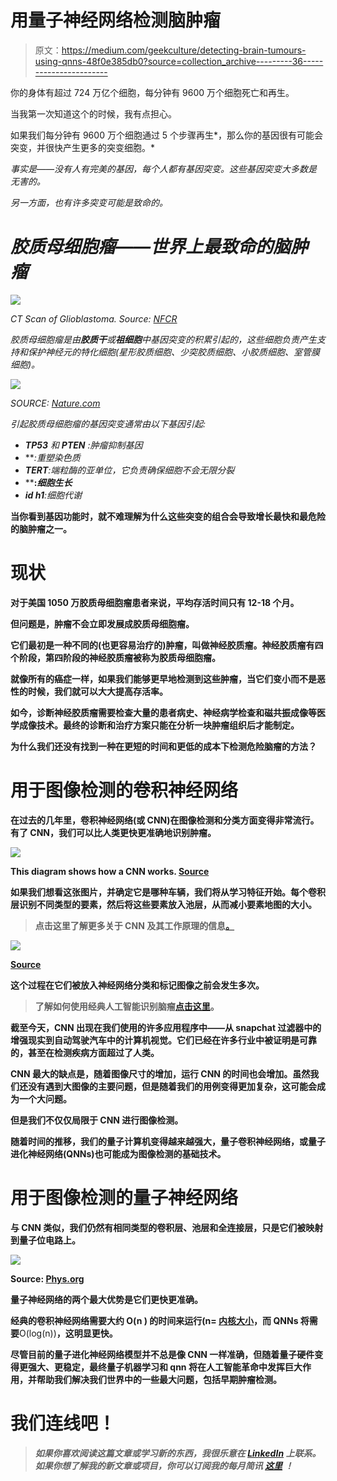 # 用量子神经网络检测脑肿瘤

> 原文：<https://medium.com/geekculture/detecting-brain-tumours-using-qnns-48f0e385db0?source=collection_archive---------36----------------------->

你的身体有超过 724 万亿个细胞，每分钟有 9600 万个细胞死亡和再生。

当我第一次知道这个的时候，我有点担心。

如果我们每分钟有 9600 万个细胞通过 5 个步骤再生*，那么你的基因很有可能会突变，并很快产生更多的突变细胞。*

*事实是——没有人有完美的基因，每个人都有基因突变。这些基因突变大多数是无害的。*

*另一方面，也有许多突变可能是致命的。*

# *胶质母细胞瘤——世界上最致命的脑肿瘤*

*![](img/2ccdc63f655c87a8464ab9549cbd5871.png)*

*CT Scan of Glioblastoma. Source: [NFCR](https://www.nfcr.org/blog/origin-cells-of-glioblastoma-may-have-been-identified/)*

*胶质母细胞瘤是由**胶质干**或**祖细胞**中基因突变的积累引起的，这些细胞负责产生支持和保护神经元的特化细胞(星形胶质细胞、少突胶质细胞、小胶质细胞、室管膜细胞)。*

*![](img/46f4d68b9703b886c9be376b45d115f2.png)*

*SOURCE: [Nature.com](https://www.google.com/url?sa=i&url=https%3A%2F%2Fwww.nature.com%2Farticles%2Fcddis2017504&psig=AOvVaw3xbiptY-MLVWrhcF1eWIN8&ust=1621959179949000&source=images&cd=vfe&ved=0CAIQjRxqFwoTCKCEivja4vACFQAAAAAdAAAAABAH)*

*引起胶质母细胞瘤的基因突变通常由以下基因引起:*

*   ****TP53*** 和 ***PTEN*** :肿瘤抑制基因*
*   ***:*重塑染色质**
*   *****TERT****:*端粒酶的亚单位，它负责确保细胞不会无限分裂**
*   ****:*细胞生长***
*   *****id h1****:*细胞代谢**

**当你看到基因功能时，就不难理解为什么这些突变的组合会导致增长最快和最危险的脑肿瘤之一。**

# **现状**

**对于美国 1050 万胶质母细胞瘤患者来说，平均存活时间只有 12-18 个月。**

**但问题是，肿瘤不会立即发展成胶质母细胞瘤。**

**它们最初是一种不同的(也更容易治疗的)肿瘤，叫做神经胶质瘤。神经胶质瘤有四个阶段，第四阶段的神经胶质瘤被称为胶质母细胞瘤。**

**就像所有的癌症一样，如果我们能够更早地检测到这些肿瘤，当它们变小而不是恶性的时候，我们就可以大大提高存活率。**

**如今，诊断神经胶质瘤需要检查大量的患者病史、神经病学检查和磁共振成像等医学成像技术。最终的诊断和治疗方案只能在分析一块肿瘤组织后才能制定。**

**为什么我们还没有找到一种在更短的时间和更低的成本下检测危险脑瘤的方法？**

# **用于图像检测的卷积神经网络**

**在过去的几年里，卷积神经网络(或 CNN)在图像检测和分类方面变得非常流行。有了 CNN，我们可以比人类更快更准确地识别肿瘤。**

**![](img/baceb0339ca5600bf904f7346a67660c.png)**

**This diagram shows how a CNN works. [Source](https://towardsdatascience.com/a-comprehensive-guide-to-convolutional-neural-networks-the-eli5-way-3bd2b1164a53)**

**如果我们想看这张图片，并确定它是哪种车辆，我们将从学习特征开始。每个卷积层识别不同类型的要素，然后将这些要素放入池层，从而减小要素地图的大小。**

> **点击这里了解更多关于 CNN 及其工作原理的信息[。](https://machinelearningmastery.com/convolutional-layers-for-deep-learning-neural-networks/)**

**![](img/6173711832db1065ef8876b9b822df2d.png)**

**[Source](https://bdtechtalks.com/2020/01/06/convolutional-neural-networks-cnn-convnets/)**

**这个过程在它们被放入神经网络分类和标记图像之前会发生多次。**

> **了解如何使用经典人工智能识别脑瘤[点击这里](https://ai.plainenglish.io/detecting-brain-tumors-from-mri-scans-using-a-cnn-ae3c2913bde7)。**

**截至今天，CNN 出现在我们使用的许多应用程序中——从 snapchat 过滤器中的增强现实到自动驾驶汽车中的计算机视觉。它们已经在许多行业中被证明是可靠的，甚至在检测疾病方面超过了人类。**

**CNN 最大的缺点是，随着图像尺寸的增加，运行 CNN 的时间也会增加。虽然我们还没有遇到大图像的主要问题，但是随着我们的用例变得更加复杂，这可能会成为一个大问题。**

**但是我们不仅仅局限于 CNN 进行图像检测。**

**随着时间的推移，我们的量子计算机变得越来越强大，**量子卷积神经网络**，或量子进化神经网络(QNNs)也可能成为图像检测的基础技术。**

# **用于图像检测的量子神经网络**

**与 CNN 类似，我们仍然有相同类型的卷积层、池层和全连接层，只是它们被映射到量子位电路上。**

**![](img/4fc99495ab89dfd25faa063184e9c5eb.png)**

**Source: [Phys.org](https://phys.org/news/2019-09-quantum-convolutional-neural-networks.html)**

**量子神经网络的两个最大优势是它们更快更准确。**

**经典的卷积神经网络需要大约 **O(n )** 的时间来运行(n= [内核大小](https://stats.stackexchange.com/questions/296679/what-does-kernel-size-mean/339265#:~:text=Deep%20neural%20networks%2C%20more%20concretely,filters%20are%20usually%20called%20kernels.&text=The%20kernel%20size%20here%20refers%20to%20the%20widthxheight%20of%20the%20filter%20mask.)，而 QNNs 将需要**O(log(n))**，这明显更快。**

**尽管目前的量子进化神经网络模型并不总是像 CNN 一样准确，但随着量子硬件变得更强大、更稳定，最终量子机器学习和 qnn 将在人工智能革命中发挥巨大作用，并帮助我们解决我们世界中的一些最大问题，包括早期肿瘤检测。**

# **我们连线吧！**

> ***如果你喜欢阅读这篇文章或学习新的东西，我很乐意在* [*LinkedIn*](https://www.linkedin.com/in/richa-pandya/) *上联系。如果你想了解我的新文章或项目，你可以订阅我的每月简讯* [*这里*](https://landing.mailerlite.com/webforms/landing/m1f7h3) *！***